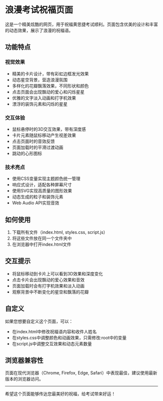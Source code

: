 # 浪漫考试祝福页面

这是一个精美炫酷的网页，用于祝福黄思捷考试顺利。页面包含优美的设计和丰富的动态效果，展示了浪漫的祝福语。

## 功能特点

### 视觉效果
- 精美的卡片设计，带有彩虹边框发光效果
- 动态星空背景，营造浪漫氛围
- 多样化的花瓣飘落效果，不同形状和颜色
- 点击页面会出现飘动的爱心和闪烁星星
- 优雅的文字淡入动画和打字机效果
- 漂浮的装饰元素和闪烁的星星

### 交互体验
- 鼠标悬停时的3D交互效果，带有深度感
- 卡片元素随鼠标移动产生视差效果
- 点击页面时的音效反馈
- 页面加载时的平滑过渡动画
- 跳动的心形图标

### 技术亮点
- 使用CSS变量实现主题颜色统一管理
- 响应式设计，适配各种屏幕尺寸
- 使用SVG实现高质量的图形效果
- 动态生成的粒子和装饰元素
- Web Audio API实现音效

## 如何使用

1. 下载所有文件（index.html, styles.css, script.js）
2. 将这些文件放在同一个文件夹中
3. 在浏览器中打开index.html文件

## 交互提示

- 将鼠标移动到卡片上可以看到3D效果和深度变化
- 点击卡片会出现飘动的爱心效果和音效
- 页面加载时会有打字机效果和淡入动画
- 观察背景中不断变化的星空和飘落的花瓣

## 自定义

如果您想要自定义这个页面，可以：

- 在index.html中修改祝福语内容和收件人姓名
- 在styles.css中调整颜色和动画效果，只需修改:root中的变量
- 在script.js中调整交互效果和动态元素数量

## 浏览器兼容性

页面在现代浏览器（Chrome, Firefox, Edge, Safari）中表现最佳，建议使用最新版本的浏览器访问。

---

希望这个页面能够传达您最美好的祝福，给考试带来好运！ 